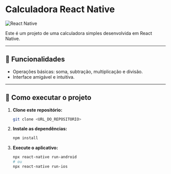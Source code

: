 # **Calculadora React Native**

![React Native](https://img.shields.io/badge/React%20Native-0.76.6-blue)

Este é um projeto de uma calculadora simples desenvolvida em React Native.

---

## **:wrench: Funcionalidades**

- Operações básicas: soma, subtração, multiplicação e divisão.
- Interface amigável e intuitiva.

---

## **:rocket: Como executar o projeto**

1. **Clone este repositório:**
   ```bash
   git clone <URL_DO_REPOSITORIO>
   ```
2. **Instale as dependências:**
   ```bash
   npm install
   ```
3. **Execute o aplicativo:**
   ```bash
   npx react-native run-android
   # ou
   npx react-native run-ios
   ```

